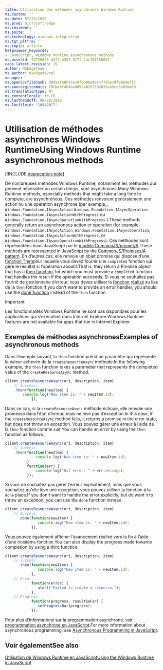 ```yaml
---
title: Utilisation des méthodes asynchrones Windows Runtime
ms.custom: ''
ms.date: 07/29/2020
ms.prod: microsoft-edge
ms.reviewer: ''
ms.suite: ''
ms.technology: windows-integration
ms.tgt_pltfrm: ''
ms.topic: article
helpviewer_keywords:
- JavaScript, Windows Runtime asynchronous methods
ms.assetid: 70756833-44f7-4383-827f-2ac781558082
caps.latest.revision: 15
author: MSEdgeTeam
ms.author: msedgedevrel
manager: ''
ms.openlocfilehash: d9d59fb8b97e34feb002de1477dbe38709bde713
ms.sourcegitcommit: 29cbe0f464ba0092e025f502833eb9cc3e02ee89
ms.translationtype: MT
ms.contentlocale: fr-FR
ms.lasthandoff: 08/20/2020
ms.locfileid: "10942077"
---
```

# <span data-ttu-id="86991-102">Utilisation de méthodes asynchrones Windows Runtime</span><span class="sxs-lookup"><span data-stu-id="86991-102">Using Windows Runtime asynchronous methods</span></span>  

[!INCLUDE [deprecation-note](../includes/legacy-edge-note.md)]  

<span data-ttu-id="86991-103">De nombreuses méthodes Windows Runtime, notamment les méthodes qui peuvent nécessiter un certain temps, sont asynchrones.</span><span class="sxs-lookup"><span data-stu-id="86991-103">Many Windows Runtime methods, especially methods that might take a long time to complete, are asynchronous.</span></span>  <span data-ttu-id="86991-104">Ces méthodes renvoient généralement une action ou une opération asynchrone (par exemple,,, `Windows.Foundation.IAsyncAction` `Windows.Foundation.IAsyncOperation` `Windows.Foundation.IAsyncActionWithProgress` ou `Windows.Foundation.IAsyncOperationWithProgress` \).</span><span class="sxs-lookup"><span data-stu-id="86991-104">These methods generally return an asynchronous action or operation \(for example, `Windows.Foundation.IAsyncAction`, `Windows.Foundation.IAsyncOperation`, `Windows.Foundation.IAsyncActionWithProgress`, or `Windows.Foundation.IAsyncOperationWithProgress`\).</span></span>  <span data-ttu-id="86991-105">Ces méthodes sont représentées dans JavaScript par le [modèle CommonJS/promet/A][CommonjsWikiPromises].</span><span class="sxs-lookup"><span data-stu-id="86991-105">These methods are represented in JavaScript by the [CommonJS/Promises/A pattern][CommonjsWikiPromises].</span></span>  <span data-ttu-id="86991-106">En d’autres cas, elle renvoie un objet promise qui dispose d’une [fonction Then][PreviousVersionsWindowsAppsBr229728]pour laquelle vous devez fournir une `completed` fonction qui gère le résultat si l’opération aboutit.</span><span class="sxs-lookup"><span data-stu-id="86991-106">That is, they return a Promise object that has a [then function][PreviousVersionsWindowsAppsBr229728], for which you must provide a `completed` function that handles the result if the operation succeeds.</span></span>  <span data-ttu-id="86991-107">Si vous ne souhaitez pas fournir de gestionnaire d’erreur, vous devez utiliser la [fonction réalisé][PreviousVersionsWindowsAppsHr701079] au lieu de la `then` fonction.</span><span class="sxs-lookup"><span data-stu-id="86991-107">If you don't want to provide an error handler, you should use the [done function][PreviousVersionsWindowsAppsHr701079] instead of the `then` function.</span></span>  

> [!IMPORTANT]
> <span data-ttu-id="86991-108">Les fonctionnalités Windows Runtime ne sont pas disponibles pour les applications qui s’exécutent dans Internet Explorer.</span><span class="sxs-lookup"><span data-stu-id="86991-108">Windows Runtime features are not available for apps that run in Internet Explorer.</span></span>  

## <span data-ttu-id="86991-109">Exemples de méthodes asynchrones</span><span class="sxs-lookup"><span data-stu-id="86991-109">Examples of asynchronous methods</span></span>  

<span data-ttu-id="86991-110">Dans l’exemple suivant, la `then` fonction prend un paramètre qui représente la valeur achevée de la `createResourceAsync` méthode.</span><span class="sxs-lookup"><span data-stu-id="86991-110">In the following example, the `then` function takes a parameter that represents the completed value of the `createResourceAsync` method.</span></span>  

```javascript
client.createResourceAsync(uri, description, item)
    // Success.
    .then(function(newItem) {
        console.log("New item is: " + newItem.id);
            });
```  

<span data-ttu-id="86991-111">Dans ce cas, si la `createResourceAsync` méthode échoue, elle renvoie une promesse dans l’état d’erreur, mais ne lève pas d’exception.</span><span class="sxs-lookup"><span data-stu-id="86991-111">In this case, if the `createResourceAsync` method fails, it returns a promise in the error state, but does not throw an exception.</span></span>  <span data-ttu-id="86991-112">Vous pouvez gérer une erreur à l’aide de la `then` fonction comme suit.</span><span class="sxs-lookup"><span data-stu-id="86991-112">You can handle an error by using the `then` function as follows.</span></span>  

```javascript
client.createResourceAsync(uri, description, item)
    // Success.
    .then(function(newItem) {
              console.log("New item is: " + newItem.id);
          }
          function(err) {
              console.log("Got error: " + err.message);
          });
```  

<span data-ttu-id="86991-113">Si vous ne souhaitez pas gérer l’erreur explicitement, mais que vous souhaitez qu’elle lève une exception, vous pouvez utiliser la fonction à la `done` place.</span><span class="sxs-lookup"><span data-stu-id="86991-113">If you don't want to handle the error explicitly, but do want it to throw an exception, you can use the `done` function instead.</span></span>  

```javascript
client.createResourceAsync(uri, description, item)
    // Success.
      .done(function(newItem) {
               console.log("New item is: " + newItem.id);
            });
```  

<span data-ttu-id="86991-114">Vous pouvez également afficher l’avancement réalisé vers la fin à l’aide d’une troisième fonction.</span><span class="sxs-lookup"><span data-stu-id="86991-114">You can also display the progress made towards completion by using a third function.</span></span>  

```javascript
client.createResourceAsync(uri, description, item)
    // Success.
      .then(function(newItem) {
               console.log("New item is: " + newItem.id);
            },
    // Error.
            function(error) {
               alert("Failed to create a resource.");
            },
    // Progress.
            function(progress, resultSoFar) {
               setProgressBar(progress);
            });
```  

<span data-ttu-id="86991-115">Pour plus d’informations sur la programmation asynchrone, voir [programmation asynchrone en JavaScript][PreviousVersionsWindowsAppsHh700330].</span><span class="sxs-lookup"><span data-stu-id="86991-115">For more information about asynchronous programming, see [Asynchronous Programming in JavaScript][PreviousVersionsWindowsAppsHh700330].</span></span>  

## <span data-ttu-id="86991-116">Voir également</span><span class="sxs-lookup"><span data-stu-id="86991-116">See also</span></span>  

[<span data-ttu-id="86991-117">Utilisation de Windows Runtime en JavaScript</span><span class="sxs-lookup"><span data-stu-id="86991-117">Using the Windows Runtime in JavaScript</span></span>][WindowsRuntimeJavascript]  

<!-- links -->  

[WindowsRuntimeJavascript]: ./using-the-windows-runtime-in-javascript.md "Utilisation de Windows Runtime en JavaScript | Documents Microsoft"  

[PreviousVersionsWindowsAppsBr229728]: /previous-versions/windows/apps/br229728(v=win.10) "Promise, méthode | Documents Microsoft"  
[PreviousVersionsWindowsAppsHh700330]: /previous-versions/windows/apps/hh700330(v=win.10) "Programmation asynchrone en JavaScript (HTML) | Documents Microsoft"
[PreviousVersionsWindowsAppsHr701079]: /previous-versions/windows/apps/hh701079(v=win.10) "Méthode promise. Documents Microsoft"  

[CommonjsWikiPromises]: http://wiki.commonjs.org/wiki/Promises "Promet | Wiki spec CommonJS"  
